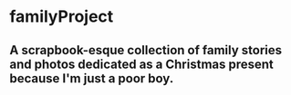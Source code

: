 # familyProject
## A scrapbook-esque collection of family stories and photos dedicated as a Christmas present because I'm just a poor boy.